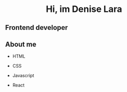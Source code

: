 <h1 align="center">Hi, im Denise Lara</h1>
<h2>Frontend developer<h2>


<h2>About me</h2>
<ul>
    <li><p>HTML</p></li>
    <li><p>CSS</p></li>
    <li><p>Javascript</p></li>
    <li><p>React</p></li>

</ul>

<!--
**DeniseLara/DeniseLara** is a ✨ _special_ ✨ repository because its `README.md` (this file) appears on your GitHub profile.

Here are some ideas to get you started:

- 🔭 I’m currently working on ...
- 🌱 I’m currently learning ...
- 👯 I’m looking to collaborate on ...
- 🤔 I’m looking for help with ...
- 💬 Ask me about ...
- 📫 How to reach me: ...
- 😄 Pronouns: ...
- ⚡ Fun fact: ...
-->
